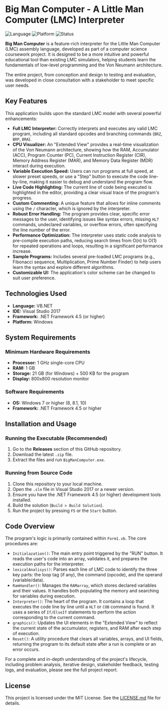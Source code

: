 # Big Man Computer - A Little Man Computer (LMC) Interpreter

![Language](https://img.shields.io/badge/language-VB.NET-blueviolet.svg)
![Platform](https://img.shields.io/badge/platform-Windows-0078D6.svg)
![Status](https://img.shields.io/badge/status-Completed-brightgreen.svg)

**Big Man Computer** is a feature-rich interpreter for the Little Man Computer (LMC) assembly language, developed as part of a computer science coursework project. It is designed to be a more intuitive and powerful educational tool than existing LMC simulators, helping students learn the fundamentals of low-level programming and the Von Neumann architecture.

The entire project, from conception and design to testing and evaluation, was developed in close consultation with a stakeholder to meet specific user needs.

## Key Features

This application builds upon the standard LMC model with several powerful enhancements:

- **Full LMC Interpreter:** Correctly interprets and executes any valid LMC program, including all standard opcodes and branching commands (`BRZ`, `BRP`, `BRA`).
- **CPU Visualizer:** An "Extended View" provides a real-time visualization of the Von Neumann architecture, showing how the RAM, Accumulator (ACC), Program Counter (PC), Current Instruction Register (CIR), Memory Address Register (MAR), and Memory Data Register (MDR) interact during execution.
- **Variable Execution Speed:** Users can run programs at full speed, at slower preset speeds, or use a "Step" button to execute the code line-by-line, making it easier to debug and understand the program flow.
- **Live Code Highlighting:** The current line of code being executed is highlighted in the editor, providing a clear visual trace of the program's progress.
- **Custom Commenting:** A unique feature that allows for inline comments using the `/` character, which is ignored by the interpreter.
- **Robust Error Handling:** The program provides clear, specific error messages to the user, identifying issues like syntax errors, missing `HLT` commands, undeclared variables, or overflow errors, often specifying the line number of the error.
- **Performance Optimization:** The interpreter uses static code analysis to pre-compile execution paths, reducing search times from O(n) to O(1) for repeated operations and loops, resulting in a significant performance increase.
- **Sample Programs:** Includes several pre-loaded LMC programs (e.g., Fibonacci sequence, Multiplication, Prime Number Finder) to help users learn the syntax and explore different algorithms.
- **Customizable UI:** The application's color scheme can be changed to suit user preference.

## Technologies Used

- **Language:** VB.NET
- **IDE:** Visual Studio 2017
- **Framework:** .NET Framework 4.5 (or higher)
- **Platform:** Windows

## System Requirements

### Minimum Hardware Requirements

- **Processor:** 1 GHz single-core CPU  
- **RAM:** 1 GB  
- **Storage:** 21 GB (for Windows) + 500 KB for the program  
- **Display:** 800x800 resolution monitor  

### Software Requirements

- **OS:** Windows 7 or higher (8, 8.1, 10)  
- **Framework:** .NET Framework 4.5 or higher  

## Installation and Usage

### Running the Executable (Recommended)

1. Go to the **Releases** section of this GitHub repository.
2. Download the latest `.zip` file.
3. Extract the files and run `BigManComputer.exe`.

### Running from Source Code

1. Clone this repository to your local machine.
2. Open the `.sln` file in Visual Studio 2017 or a newer version.
3. Ensure you have the .NET Framework 4.5 (or higher) development tools installed.
4. Build the solution (`Build > Build Solution`).
5. Run the project by pressing `F5` or the `Start` button.

## Code Overview

The program's logic is primarily contained within `Form1.vb`. The core procedures are:

- `Initialazation()`: The main entry point triggered by the "RUN" button. It reads the user's code into an array, validates it, and prepares the execution paths for the interpreter.
- `lexicalAnalisys()`: Parses each line of LMC code to identify the three key parts: the loop tag (if any), the command (opcode), and the operand (variable/data).
- `RamHandler()`: Manages the `RAMarray`, which stores declared variables and their values. It handles both populating the memory and searching for variables during execution.
- `Interpreter()`: The heart of the program. It contains a loop that executes the code line by line until a `HLT` or `COB` command is found. It uses a series of `If/ElseIf` statements to perform the action corresponding to the current command.
- `graphics()`: Updates the UI elements in the "Extended View" to reflect the current state of the accumulator, registers, and RAM after each step of execution.
- `Reset()`: A utility procedure that clears all variables, arrays, and UI fields, returning the program to its default state after a run is complete or an error occurs.


For a complete and in-depth understanding of the project's lifecycle, including problem analysis, iterative design, stakeholder feedback, testing logs, and evaluation, please see the full project report.


## License

This project is licensed under the MIT License. See the [LICENSE.md](LICENSE.md) file for details.
